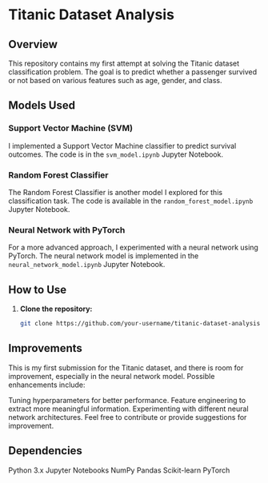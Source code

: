 # Titanic Dataset Analysis

## Overview

This repository contains my first attempt at solving the Titanic dataset classification problem. The goal is to predict whether a passenger survived or not based on various features such as age, gender, and class.

## Models Used

### Support Vector Machine (SVM)

I implemented a Support Vector Machine classifier to predict survival outcomes. The code is in the `svm_model.ipynb` Jupyter Notebook.

### Random Forest Classifier

The Random Forest Classifier is another model I explored for this classification task. The code is available in the `random_forest_model.ipynb` Jupyter Notebook.

### Neural Network with PyTorch

For a more advanced approach, I experimented with a neural network using PyTorch. The neural network model is implemented in the `neural_network_model.ipynb` Jupyter Notebook.

## How to Use

1. **Clone the repository:**

   ```bash
   git clone https://github.com/your-username/titanic-dataset-analysis.git

## Improvements
This is my first submission for the Titanic dataset, and there is room for improvement, especially in the neural network model. Possible enhancements include:

Tuning hyperparameters for better performance.
Feature engineering to extract more meaningful information.
Experimenting with different neural network architectures.
Feel free to contribute or provide suggestions for improvement.

## Dependencies
Python 3.x
Jupyter Notebooks
NumPy
Pandas
Scikit-learn
PyTorch

